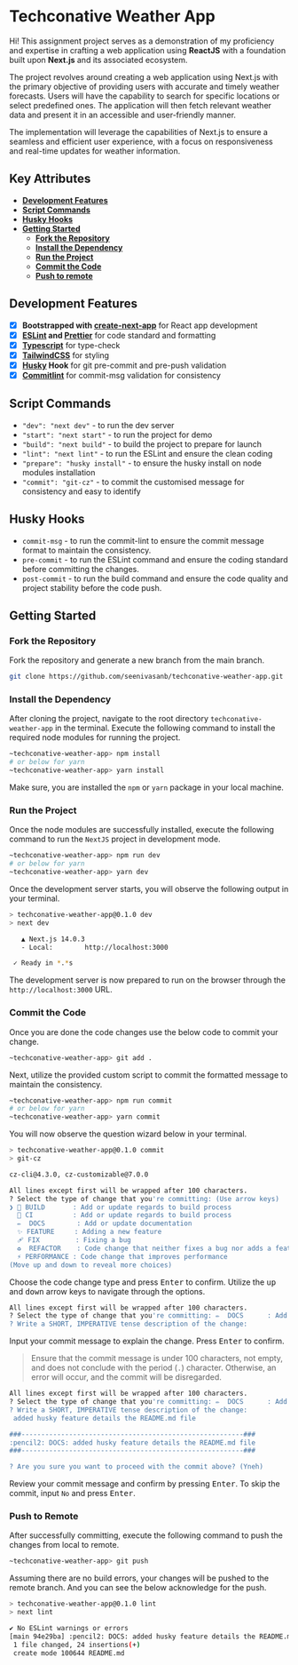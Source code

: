 # Techconative Weather App

Hi! This assignment project serves as a demonstration of my proficiency and expertise in crafting a web application using **ReactJS** with a foundation built upon **Next.js** and its associated ecosystem.

The project revolves around creating a web application using Next.js with the primary objective of providing users with accurate and timely weather forecasts. Users will have the capability to search for specific locations or select predefined ones. The application will then fetch relevant weather data and present it in an accessible and user-friendly manner.

The implementation will leverage the capabilities of Next.js to ensure a seamless and efficient user experience, with a focus on responsiveness and real-time updates for weather information.

## Key Attributes

- **[Development Features](#development-features)**
- **[Script Commands](#script-commands)**
- **[Husky Hooks](#husky-hooks)**
- **[Getting Started](#getting-started)**
  - **[Fork the Repository](#fork-the-repository)**
  - **[Install the Dependency](#install-the-dependency)**
  - **[Run the Project](#run-the-project)**
  - **[Commit the Code](#commit-the-code)**
  - **[Push to remote](#push-to-remote)**

## Development Features

- [x] **Bootstrapped with [create-next-app][cna-link]** for React app development
- [x] **[ESLint][eslint-link] and [Prettier][prettier-link]** for code standard and formatting
- [x] **[Typescript][typescript-link]** for type-check
- [x] **[TailwindCSS][tailwind-link]** for styling
- [x] **[Husky][husky-link] Hook** for git pre-commit and pre-push validation
- [x] **[Commitlint][commitlint-link]** for commit-msg validation for consistency

## Script Commands

- <code>"dev": "next dev"</code> - to run the dev server
- <code>"start": "next start"</code> - to run the project for demo
- <code>"build": "next build"</code> - to build the project to prepare for launch
- <code>"lint": "next lint"</code> - to run the ESLint and ensure the clean coding
- <code>"prepare": "husky install"</code> - to ensure the husky install on node modules installation
- <code>"commit": "git-cz"</code> - to commit the customised message for consistency and easy to identify

## Husky Hooks

- <code>commit-msg</code> - to run the commit-lint to ensure the commit message format to maintain the consistency.
- <code>pre-commit</code> - to run the ESLint command and ensure the coding standard before committing the changes.
- <code>post-commit</code> - to run the build command and ensure the code quality and project stability before the code push.

## Getting Started

### Fork the Repository

Fork the repository and generate a new branch from the main branch.

```bash
git clone https://github.com/seenivasanb/techconative-weather-app.git
```

### Install the Dependency

After cloning the project, navigate to the root directory `techconative-weather-app` in the terminal. Execute the following command to install the required node modules for running the project.

```bash
~techconative-weather-app> npm install
# or below for yarn
~techconative-weather-app> yarn install
```

Make sure, you are installed the `npm` or `yarn` package in your local machine.

### Run the Project

Once the node modules are successfully installed, execute the following command to run the `NextJS` project in development mode.

```bash
~techconative-weather-app> npm run dev
# or below for yarn
~techconative-weather-app> yarn dev
```

Once the development server starts, you will observe the following output in your terminal.

```bash
> techconative-weather-app@0.1.0 dev
> next dev

   ▲ Next.js 14.0.3
   - Local:        http://localhost:3000

 ✓ Ready in *.*s
```

The development server is now prepared to run on the browser through the `http://localhost:3000` URL.

### Commit the Code

Once you are done the code changes use the below code to commit your change.

```bash
~techconative-weather-app> git add .
```

Next, utilize the provided custom script to commit the formatted message to maintain the consistency.

```bash
~techconative-weather-app> npm run commit
# or below for yarn
~techconative-weather-app> yarn commit
```

You will now observe the question wizard below in your terminal.

```bash
> techconative-weather-app@0.1.0 commit
> git-cz

cz-cli@4.3.0, cz-customizable@7.0.0

All lines except first will be wrapped after 100 characters.
? Select the type of change that you're committing: (Use arrow keys)
❯ 🚀 BUILD       : Add or update regards to build process
  💚 CI          : Add or update regards to build process
  ✏️  DOCS        : Add or update documentation
  ✨ FEATURE     : Adding a new feature
  🩹 FIX         : Fixing a bug
  ♻️  REFACTOR    : Code change that neither fixes a bug nor adds a feature
  ⚡️ PERFORMANCE : Code change that improves performance
(Move up and down to reveal more choices)
```

Choose the code change type and press <kbd>Enter</kbd> to confirm. Utilize the <kbd>up</kbd> and <kbd>down</kbd> arrow keys to navigate through the options.

```bash
All lines except first will be wrapped after 100 characters.
? Select the type of change that you're committing: ✏️  DOCS      : Add or update documentation
? Write a SHORT, IMPERATIVE tense description of the change:

```

Input your commit message to explain the change. Press <kbd>Enter</kbd> to confirm.

> Ensure that the commit message is under 100 characters, not empty, and does not conclude with the period (`.`) character. Otherwise, an error will occur, and the commit will be disregarded.

```bash
All lines except first will be wrapped after 100 characters.
? Select the type of change that you're committing: ✏️  DOCS      : Add or update documentation
? Write a SHORT, IMPERATIVE tense description of the change:
 added husky feature details the README.md file

###--------------------------------------------------------###
:pencil2: DOCS: added husky feature details the README.md file
###--------------------------------------------------------###

? Are you sure you want to proceed with the commit above? (Yneh)

```

Review your commit message and confirm by pressing <kbd>Enter</kbd>. To skip the commit, input `No` and press <kbd>Enter</kbd>.

### Push to Remote

After successfully committing, execute the following command to push the changes from local to remote.

```bash
~techconative-weather-app> git push
```

Assuming there are no build errors, your changes will be pushed to the remote branch. And you can see the below acknowledge for the push.

```bash
> techconative-weather-app@0.1.0 lint
> next lint

✔ No ESLint warnings or errors
[main 94e29ba] :pencil2: DOCS: added husky feature details the README.md file
 1 file changed, 24 insertions(+)
 create mode 100644 README.md

```

[cna-link]: https://github.com/vercel/next.js/tree/canary/packages/create-next-app
[eslint-link]: https://nextjs.org/docs/pages/building-your-application/configuring/eslint
[prettier-link]: https://nextjs.org/docs/pages/building-your-application/configuring/eslint#prettier
[typescript-link]: https://nextjs.org/docs/pages/building-your-application/configuring/typescript
[tailwind-link]: https://nextjs.org/docs/pages/building-your-application/styling/tailwind-css
[husky-link]: https://typicode.github.io/husky/
[commitlint-link]: https://commitlint.js.org/
